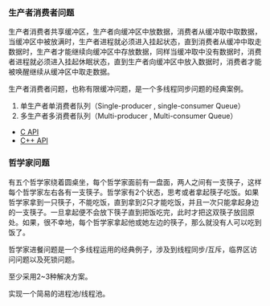 ### 生产者消费者问题

生产者消费者共享缓冲区，生产者向缓冲区中放数据，消费者从缓冲取中取数据，当缓冲区中被放满时，生产者进程就必须进入挂起状态，直到消费者从缓冲中取走数据时，生产者才能继续向缓冲区中存放数据，同样当缓冲取中没有数据时，消费者进程就必须进入挂起休眠状态，直到生产者向缓冲区中放入数据时，消费者才能被唤醒继续从缓冲区中取走数据。

生产者消费者问题，也称有限缓冲问题，是一个多线程同步问题的经典案例。

1. 单生产者单消费者队列（Single-producer , single-consumer Queue）
2. 多生产者多消费者队列（Multi-producer , Multi-consumer Queue）

- [C API](old-Plan/TaskQueue.c)
- [C++ API](old-Plan/TaskQueue.cpp)

### 哲学家问题

有五个哲学家绕着圆桌坐，每个哲学家面前有一盘面，两人之间有一支筷子，这样每个哲学家左右各有一支筷子。哲学家有2个状态，思考或者拿起筷子吃饭。如果哲学家拿到一只筷子，不能吃饭，直到拿到2只才能吃饭，并且一次只能拿起身边的一支筷子。一旦拿起便不会放下筷子直到把饭吃完，此时才把这双筷子放回原处。如果，很不幸地，每个哲学家拿起他或她左边的筷子，那么就没有人可以吃到饭了。

哲学家进餐问题是一个多线程运用的经典例子，涉及到线程同步/互斥，临界区访问问题以及死锁问题。

至少采用2~3种解决方案。


实现一个简易的进程池/线程池。
